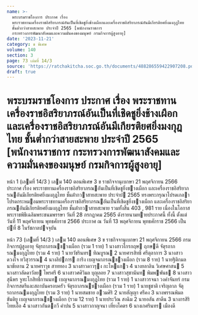 ```yaml
---
name: >-
  พระบรมราชโองการ ประกาศ เรื่อง
  พระราชทานเครื่องราชอิสริยาภรณ์อันเป็นที่เชิดชูยิ่งช้างเผือกและเครื่องราชอิสริยาภรณ์อันมีเกียรติยศยิ่งมงกุฎไทย
  ชั้นต่ำกว่าสายสะพาย ประจำปี 2565 [พนักงานราชการ
  กระทรวงการพัฒนาสังคมและความมั่นคงของมนุษย์ กรมกิจการผู้สูงอายุ]
date: '2023-11-21'
category: ข พิเศษ
volume: 140
section: 3
page: 73 เล่มที่ 14/3
source: 'https://ratchakitcha.soc.go.th/documents/488286559422907208.pdf'
draft: true
---
```


# พระบรมราชโองการ ประกาศ เรื่อง พระราชทานเครื่องราชอิสริยาภรณ์อันเป็นที่เชิดชูยิ่งช้างเผือกและเครื่องราชอิสริยาภรณ์อันมีเกียรติยศยิ่งมงกุฎไทย ชั้นต่ำกว่าสายสะพาย ประจำปี 2565 [พนักงานราชการ กระทรวงการพัฒนาสังคมและความมั่นคงของมนุษย์ กรมกิจการผู้สูงอายุ]

หน้า 1 (เลมที่ 14/3 ) เลม 140 ตอนพิเศษ 3 ข ราชกิจจานุเบกษา 21 พฤศจิกายน 2566 ประกาศ เรื่อง พระราชทานเครื่องราชอิสริยาภรณอันเป็นที่เชิดชูยิ่งชางเผือก และเครื่องราชอิสริยาภรณอันมีเกียรติยศยิ่งมงกุฎไทย ชั้นต่ํากวาสายสะพาย ประจําป 2565 ทรงพระกรุณาโปรดเกลาโปรดกระหมอมพระราชทานเครื่องราชอิสริยาภรณอันเป็นที่เชิดชูยิ่งชางเผือก และเครื่องราชอิสริยาภรณอันมีเกียรติยศยิ่งมงกุฎไทย ชั้นต่ํากวาสายสะพาย รวมทั้งสิ้น 403 , 981 ราย เนื่องในโอกาสพระราชพิธีเฉลิมพระชนมพรรษา วันที่ 28 กรกฎาคม 2565 ดังรายนามทายประกาศนี้ ทั้งนี้ ตั้งแต่วันที่ 11 พฤศจิกายน พุทธศักราช 2566 ประกาศ ณ วันที่ 13 พฤศจิกายน พุทธศักราช 2566 เป็นปที่ 8 ในรัชกาลปจจุบัน

หน้า 73 (เลมที่ 14/3 ) เลม 140 ตอนพิเศษ 3 ข ราชกิจจานุเบกษา 21 พฤศจิกายน 2566 กรมกิจการผู้สูงอายุ จัตุรถาภรณชางเผือก (รวม 1 ราย) 1 นางสาวไกรกฤษ ฤกษดี จัตุรถาภรณมงกุฎไทย (รวม 4 ราย) 1 นายวัชรินทร ทิณบูรณ 2 นายศารสิทธิ์ ศรีตุลาการ 3 นางสาวดวงใจ ทวิสุวรรณ 4 นางลิปการ การิง เบญจมาภรณชางเผือก (รวม 8 ราย) 1 นายฐิติกมล นาชัยลาน 2 นายศราวุธ สาททอง 3 นางสาวดาวรุง กะโหแกว 4 นางยลาลิน วิเศษศาสน 5 นางสาวลัดดาวัลย ไพรศรี 6 นางสาวศศิวิมล บุญลอย 7 นางสาวสุชานันท พิมพพันธ 8 นางสาวสุนีพร จูฑะโกสิทธิ์กานนท เบญจมาภรณมงกุฎไทย (รวม 1 ราย) 1 นางสาวรจนา วงคําจันทร์ กรมกิจการสตรีและสถาบันครอบครัว จัตุรถาภรณชางเผือก (รวม 1 ราย) 1 นายชูชาติ เจริญลาภ จัตุรถาภรณมงกุฎไทย (รวม 3 ราย) 1 นายสมชาย อวมศิริ 2 นายสัญญา ศรีคง 3 นางพรรณพิมล ขันติยู เบญจมาภรณชางเผือก (รวม 12 ราย) 1 นายประวีณ สงฉิม 2 นายอลัน สาดีน 3 นางกรสิริ ไทยเอื้อ 4 นางสาวกันตกวี คําปน 5 นางสาวกาญจนา เที่ยงโคตร 6 นางเกศรินทร เมืองดี
